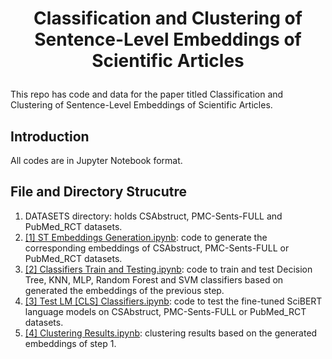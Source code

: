 # <p align=center>Classification and Clustering of Sentence-Level Embeddings of Scientific Articles</p>

This repo has code and data for the paper titled Classification and Clustering of Sentence-Level Embeddings of Scientific Articles.

## Introduction

All codes are in Jupyter Notebook format.

## File and Directory Strucutre

1. DATASETS directory: holds CSAbstruct, PMC-Sents-FULL and PubMed_RCT datasets.
2. [\[1\] ST Embeddings Generation.ipynb]([1]%20ST%20Embeddings%20Generation.ipynb): code to generate the corresponding embeddings of CSAbstruct, PMC-Sents-FULL or PubMed_RCT datasets.
3. [\[2\] Classifiers Train and Testing.ipynb]([2]%20Classifiers%20Train%20and%20Testing.ipynb): code to train and test Decision Tree, KNN, MLP, Random Forest and SVM classifiers based on generated the embeddings of the previous step.
4. [\[3\] Test LM [CLS] Classifiers.ipynb]([3]%20Test%20LM%20[CLS]%20Classifiers.ipynb): code to test the fine-tuned SciBERT language models on CSAbstruct, PMC-Sents-FULL or PubMed_RCT datasets.
5. [\[4\] Clustering Results.ipynb]([4]%20Clustering%20Results.ipynb): clustering results based on the generated embeddings of step 1.
